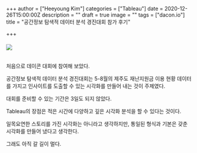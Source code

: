 +++
author = ["Heeyoung Kim"]
categories = ["Tableau"]
date = 2020-12-26T15:00:00Z
description = ""
draft = true
image = ""
tags = ["dacon.io"]
title = "공간정보 탐색적 데이터 분석 경진대회 참가 후기"

+++
###### <div class='tableauPlaceholder' id='viz1609079659693' style='position: relative'><noscript><a href='#'><img alt=' ' src='https:&#47;&#47;public.tableau.com&#47;static&#47;images&#47;je&#47;jeju_story&#47;sheet14&#47;1_rss.png' style='border: none' /></a></noscript><object class='tableauViz'  style='display:none;'><param name='host_url' value='https%3A%2F%2Fpublic.tableau.com%2F' /> <param name='embed_code_version' value='3' /> <param name='site_root' value='' /><param name='name' value='jeju_story&#47;sheet14' /><param name='tabs' value='no' /><param name='toolbar' value='yes' /><param name='static_image' value='https:&#47;&#47;public.tableau.com&#47;static&#47;images&#47;je&#47;jeju_story&#47;sheet14&#47;1.png' /> <param name='animate_transition' value='yes' /><param name='display_static_image' value='yes' /><param name='display_spinner' value='yes' /><param name='display_overlay' value='yes' /><param name='display_count' value='yes' /><param name='language' value='ko' /><param name='filter' value='publish=yes' /></object></div>                <script type='text/javascript'>                    var divElement = document.getElementById('viz1609079659693');                    var vizElement = divElement.getElementsByTagName('object')\[0\];                    vizElement.style.width='100%';vizElement.style.height=(divElement.offsetWidth*0.75)+'px';                    var scriptElement = document.createElement('script');                    scriptElement.src = '[https://public.tableau.com/javascripts/api/viz_v1.js](https://public.tableau.com/javascripts/api/viz_v1.js "https://public.tableau.com/javascripts/api/viz_v1.js")';                    vizElement.parentNode.insertBefore(scriptElement, vizElement);                </script>

처음으로 데이콘 대회에 참여해 보았다.

공간정보 탐색적 데이터 분석 경진대회는 5-8월의 제주도 재난지원금 이용 현황 데이터를 가지고 인사이트를 도출할 수 있는 시각화를 만들어 내는 것이 주제였다.

대회를 준비할 수 있는 기간은 3일도 되지 않았다.

Tableau의 장점은 적은 시간에 다양하고 깊은 시각화 분석을 할 수 있다는 것이다.

일목요연한 스토리를 가진 시각화는 아니라고 생각하지만, 통일된 형식과 기본은 갖춘 시각화를 만들어 냈다고 생각한다.

그래도 아직 갈 길이 멀다.